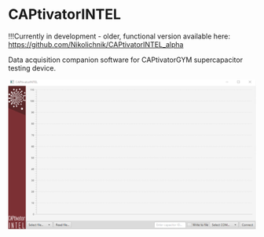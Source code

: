 # CAPtivatorINTEL

!!!Currently in development - older, functional version available here: https://github.com/Nikolichnik/CAPtivatorINTEL_alpha


Data acquisition companion software for CAPtivatorGYM supercapacitor testing device.


![alt text](https://raw.githubusercontent.com/Nikolichnik/CAPtivatorINTEL/master/resources/screenshot1.png)
